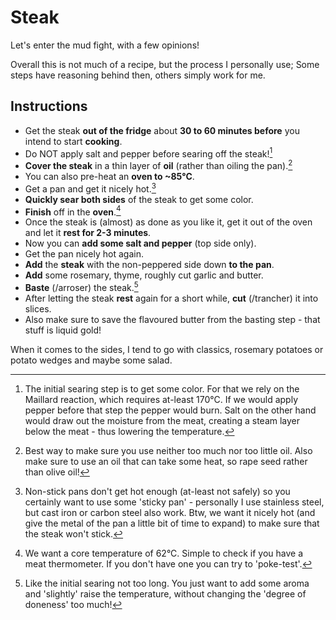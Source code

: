 # Steak

Let's enter the mud fight, with a few opinions!

Overall this is not much of a recipe, but the process I personally use; Some steps have reasoning behind then, others simply work for me.


## Instructions

* Get the steak **out of the fridge** about **30 to 60 minutes before** you intend to start **cooking**.
* Do NOT apply salt and pepper before searing off the steak![^1]
* **Cover the steak** in a thin layer of **oil** (rather than oiling the pan).[^2]
* You can also pre-heat an **oven to ~85°C**.
* Get a pan and get it nicely hot.[^3]
* **Quickly sear both sides** of the steak to get some color.
* **Finish** off in the **oven**.[^4]
* Once the steak is (almost) as done as you like it, get it out of the oven and let it **rest for 2-3 minutes**.
* Now you can **add some salt and pepper** (top side only).
* Get the pan nicely hot again.
* **Add** the **steak** with the non-peppered side down **to the pan**.
* **Add** some rosemary, thyme, roughly cut garlic and butter.
* **Baste** (/arroser) the steak.[^5]
* After letting the steak **rest** again for a short while, **cut** (/trancher) it into slices.
* Also make sure to save the flavoured butter from the basting step - that stuff is liquid gold!

When it comes to the sides, I tend to go with classics, rosemary potatoes or potato wedges and maybe some salad.


[^1]: The initial searing step is to get some color. For that we rely on the Maillard reaction, which requires at-least 170°C. If we would apply pepper before that step the pepper would burn. Salt on the other hand would draw out the moisture from the meat, creating a steam layer below the meat - thus lowering the temperature.


[^2]: Best way to make sure you use neither too much nor too little oil. Also make sure to use an oil that can take some heat, so rape seed rather than olive oil!


[^3]: Non-stick pans don't get hot enough (at-least not safely) so you certainly want to use some 'sticky pan' - personally I use stainless steel, but cast iron or carbon steel also work. Btw, we want it nicely hot (and give the metal of the pan a little bit of time to expand) to make sure that the steak won't stick.


[^4]: We want a core temperature of 62°C. Simple to check if you have a meat thermometer. If you don't have one you can try to 'poke-test'.


[^5]: Like the initial searing not too long. You just want to add some aroma and 'slightly' raise the temperature, without changing the 'degree of doneness' too much!
